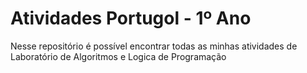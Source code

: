 # Atividades Portugol - 1º Ano

Nesse repositório é possível encontrar todas as minhas atividades de Laboratório de Algoritmos e Logica de Programação

